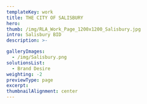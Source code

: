 ```yaml
---
templateKey: work
title: THE CITY OF SALISBURY
hero: 
thumb: /img/RLA_Work_Page_1200x1200_Salisbury.jpg
intro: Salisbury BID
description: >-

galleryImages:
  - /img/Salisbury.png
solutionsList:
  - Brand Desire
weighting: -2
previewType: page
excerpt:
thumbnailAlignment: center
---
```

